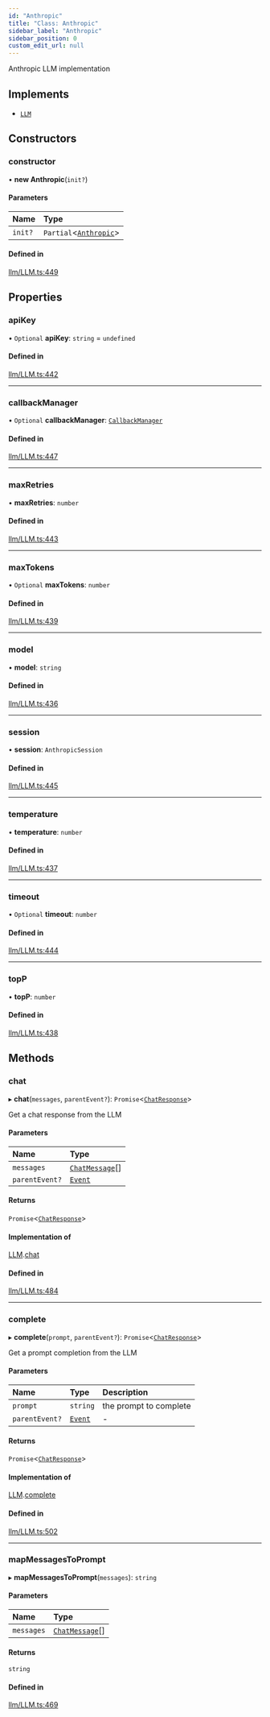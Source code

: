 ```yaml
---
id: "Anthropic"
title: "Class: Anthropic"
sidebar_label: "Anthropic"
sidebar_position: 0
custom_edit_url: null
---
```


Anthropic LLM implementation

## Implements

- [`LLM`](../interfaces/LLM.md)

## Constructors

### constructor

• **new Anthropic**(`init?`)

#### Parameters

| Name | Type |
| :------ | :------ |
| `init?` | `Partial`<[`Anthropic`](Anthropic.md)\> |

#### Defined in

[llm/LLM.ts:449](https://github.com/run-llama/LlamaIndexTS/blob/main/packages/core/src/llm/LLM.ts#L449)

## Properties

### apiKey

• `Optional` **apiKey**: `string` = `undefined`

#### Defined in

[llm/LLM.ts:442](https://github.com/run-llama/LlamaIndexTS/blob/main/packages/core/src/llm/LLM.ts#L442)

___

### callbackManager

• `Optional` **callbackManager**: [`CallbackManager`](CallbackManager.md)

#### Defined in

[llm/LLM.ts:447](https://github.com/run-llama/LlamaIndexTS/blob/main/packages/core/src/llm/LLM.ts#L447)

___

### maxRetries

• **maxRetries**: `number`

#### Defined in

[llm/LLM.ts:443](https://github.com/run-llama/LlamaIndexTS/blob/main/packages/core/src/llm/LLM.ts#L443)

___

### maxTokens

• `Optional` **maxTokens**: `number`

#### Defined in

[llm/LLM.ts:439](https://github.com/run-llama/LlamaIndexTS/blob/main/packages/core/src/llm/LLM.ts#L439)

___

### model

• **model**: `string`

#### Defined in

[llm/LLM.ts:436](https://github.com/run-llama/LlamaIndexTS/blob/main/packages/core/src/llm/LLM.ts#L436)

___

### session

• **session**: `AnthropicSession`

#### Defined in

[llm/LLM.ts:445](https://github.com/run-llama/LlamaIndexTS/blob/main/packages/core/src/llm/LLM.ts#L445)

___

### temperature

• **temperature**: `number`

#### Defined in

[llm/LLM.ts:437](https://github.com/run-llama/LlamaIndexTS/blob/main/packages/core/src/llm/LLM.ts#L437)

___

### timeout

• `Optional` **timeout**: `number`

#### Defined in

[llm/LLM.ts:444](https://github.com/run-llama/LlamaIndexTS/blob/main/packages/core/src/llm/LLM.ts#L444)

___

### topP

• **topP**: `number`

#### Defined in

[llm/LLM.ts:438](https://github.com/run-llama/LlamaIndexTS/blob/main/packages/core/src/llm/LLM.ts#L438)

## Methods

### chat

▸ **chat**(`messages`, `parentEvent?`): `Promise`<[`ChatResponse`](../interfaces/ChatResponse.md)\>

Get a chat response from the LLM

#### Parameters

| Name | Type |
| :------ | :------ |
| `messages` | [`ChatMessage`](../interfaces/ChatMessage.md)[] |
| `parentEvent?` | [`Event`](../interfaces/Event.md) |

#### Returns

`Promise`<[`ChatResponse`](../interfaces/ChatResponse.md)\>

#### Implementation of

[LLM](../interfaces/LLM.md).[chat](../interfaces/LLM.md#chat)

#### Defined in

[llm/LLM.ts:484](https://github.com/run-llama/LlamaIndexTS/blob/main/packages/core/src/llm/LLM.ts#L484)

___

### complete

▸ **complete**(`prompt`, `parentEvent?`): `Promise`<[`ChatResponse`](../interfaces/ChatResponse.md)\>

Get a prompt completion from the LLM

#### Parameters

| Name | Type | Description |
| :------ | :------ | :------ |
| `prompt` | `string` | the prompt to complete |
| `parentEvent?` | [`Event`](../interfaces/Event.md) | - |

#### Returns

`Promise`<[`ChatResponse`](../interfaces/ChatResponse.md)\>

#### Implementation of

[LLM](../interfaces/LLM.md).[complete](../interfaces/LLM.md#complete)

#### Defined in

[llm/LLM.ts:502](https://github.com/run-llama/LlamaIndexTS/blob/main/packages/core/src/llm/LLM.ts#L502)

___

### mapMessagesToPrompt

▸ **mapMessagesToPrompt**(`messages`): `string`

#### Parameters

| Name | Type |
| :------ | :------ |
| `messages` | [`ChatMessage`](../interfaces/ChatMessage.md)[] |

#### Returns

`string`

#### Defined in

[llm/LLM.ts:469](https://github.com/run-llama/LlamaIndexTS/blob/main/packages/core/src/llm/LLM.ts#L469)
